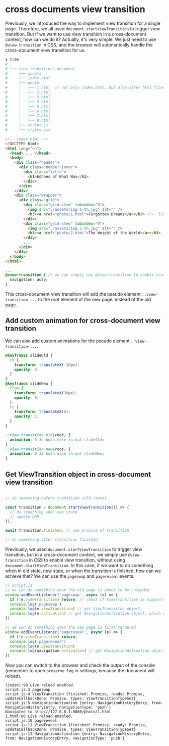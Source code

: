 # cross documents view transition

Previously, we introduced the way to implement view transition for a single page. Therefore, we all used `document.startViewTransition` to trigger view transition. But if we want to use view transition in a cross-document context, how can we do it? Actually, it's very simple. We just need to use `@view-transition` in CSS, and the browser will automatically handle the cross-document view transition for us.

```bash
❯ tree
# .
# └── view-transitions-document
#     ├── assets
#     ├── index.html
#     ├── photo
#     │   ├── 1.html  // not only index.html, but also other html files
#     │   ├── 2.html
#     │   ├── 3.html
#     │   ├── 4.html
#     │   ├── 5.html
#     │   ├── 6.html
#     │   ├── 7.html
#     │   └── 8.html
#     ├── script.js
#     └── styles.css
```


```html
<!-- index.html -->
<!DOCTYPE html>
<html lang="en">
  <head> ... </head>
  <body>
    <div class="header">
      <div class="header-inner">
        <div class="title">
          <h1>Echoes of What Was</h1>
        </div>
      </div>
    </div>
    <div class="wrapper">
      <div class="grid">
        <div class="grid-item" tabindex="0">
          <img src="./assets/img-1-th.jpg" alt="" />
          <h3><a href="photo/1.html">Forgotten Dreams</a></h3> <!-- link to other html files, so just simply load another document, not update DOM -->
        </div>
        <div class="grid-item" tabindex="0">
          <img src="./assets/img-2-th.jpg" alt="" />
          <h3><a href="photo/2.html">The Weight of the World</a></h3>
        </div>
        ...
      </div>
    </div>
  </body>
</html>
```

```css
...
@view-transition { /* we can simply use @view-transition to enable cross-document view transition, without using document.startViewTransition */
  navigation: auto;
}
```

This cross-document view transition will add the pseudo element `::view-transition-...` to the root element of the new page, instead of the old page.

## Add custom animation for cross-document view transition

We can also add custom animations for the pseudo element `::view-transition-...`.


```css
@keyframes slideOld {
  to {
    transform: translateX(-30px);
    opacity: 0;
  }
}
@keyframes slideNew {
  from {
    transform: translateX(30px);
    opacity: 0;
  }
  to {
    transform: translateX(0);
    opacity: 1;
  }
}

::view-transition-old(root) {
  animation: 0.3s both ease-in-out slideOld;
}
::view-transition-new(root) {
  animation: 0.3s both ease-in-out slideNew;
}
```


## Get ViewTransition object in cross-document view transition
```js

// do something before transition (old state)

const transition = document.startViewTransition(() => {
  // do something when new state
  // update DOM
});

await transition.finished; // use promise of transition

// do something after transition finished

```

Previously, we used `document.startViewTransition` to trigger view transition, but in a cross-document context, we simply use `@view-transition` in CSS to enable view transition, without using `document.startViewTransition`. In this case, if we want to do something when in old state, new state, or when the transition is finished, how can we achieve that? We can use the `pageswap` and `pagereveal` events.

```js
// script.js
// we can do something when the old page is about to be unloaded
window.addEventListener('pageswap', async (e) => {
  if (!e.viewTransition) return; // check if ViewTransition is supported (not all browsers support it)
  console.log('pageswap')
  console.log(e.viewTransition) // get ViewTransition object
  console.log(e.activation) // get NavigationActivation object, which contains info about navigation (where we came from, where we go, type of navigation)
})

// we can do something when the new page is first rendered
window.addEventListener('pagereveal', async (e) => {
  if (!e.viewTransition) return;
  console.log('pagereveal')
  console.log(e.viewTransition)
  console.log(navigation.activation) // get NavigationActivation object but from navigation object instead of event
})
```

Now you can switch to the browser and check the output of the console (remember to open `preserve log` in settings, because the document will reload).

```
(index):90 Live reload enabled.
script.js:3 pageswap
script.js:4 ViewTransition {finished: Promise, ready: Promise, updateCallbackDone: Promise, types: ViewTransitionTypeSet}
script.js:5 NavigationActivation {entry: NavigationHistoryEntry, from: NavigationHistoryEntry, navigationType: 'push'}
Navigated to http://127.0.0.1:8080/photo/1.html
1.html:86 Live reload enabled.
script.js:10 pagereveal
script.js:11 ViewTransition {finished: Promise, ready: Promise, updateCallbackDone: Promise, types: ViewTransitionTypeSet}
script.js:12 NavigationActivation {entry: NavigationHistoryEntry, from: NavigationHistoryEntry, navigationType: 'push'}

